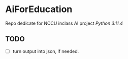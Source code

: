 # AiForEducation
Repo dedicate for NCCU inclass AI project
*Python 3.11.4*

## TODO
- [ ] turn output into json, if needed.
